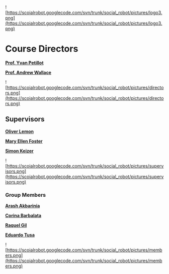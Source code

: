 ![https://scoialrobot.googlecode.com/svn/trunk/social_robot/pictures/logo3.png](https://scoialrobot.googlecode.com/svn/trunk/social_robot/pictures/logo3.png)

# Course Directors #

**[Prof. Yvan Petillot](http://www.ece.eps.hw.ac.uk/~ceeyrp/)**

**[Prof. Andrew Wallace](http://home.eps.hw.ac.uk/~ceeamw/andy.html)**

![https://scoialrobot.googlecode.com/svn/trunk/social_robot/pictures/directors.png](https://scoialrobot.googlecode.com/svn/trunk/social_robot/pictures/directors.png)

## Supervisors ##

**[Oliver Lemon](http://www.macs.hw.ac.uk/staff-directory/oliver-lemon.htm)**

**[Mary Ellen Foster](http://www.macs.hw.ac.uk/~mef3/)**

**[Simon Keizer](http://www.macs.hw.ac.uk/staff-directory/simon-keizer.htm)**

![https://scoialrobot.googlecode.com/svn/trunk/social_robot/pictures/supervisors.png](https://scoialrobot.googlecode.com/svn/trunk/social_robot/pictures/supervisors.png)

### Group Members ###

**[Arash Akbarinia](https://plus.google.com/u/0/116947098124299398697/posts)**

**[Corina Barbalata](https://plus.google.com/u/0/108911553614057809513/posts)**

**[Raquel Gil](https://plus.google.com/u/0/112873338226010602210/posts)**

**[Eduardo Tusa](https://plus.google.com/u/0/109236407936016102107/posts)**

![https://scoialrobot.googlecode.com/svn/trunk/social_robot/pictures/members.png](https://scoialrobot.googlecode.com/svn/trunk/social_robot/pictures/members.png)